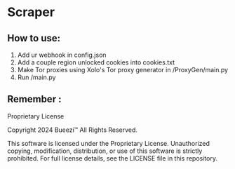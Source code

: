 # Scraper
## How to use:
1. Add ur webhook in config.json
2. Add a couple region unlocked cookies into cookies.txt
3. Make Tor proxies using Xolo's Tor proxy generator in /ProxyGen/main.py
4. Run /main.py

## Remember :
Proprietary License

Copyright 2024 Bueezi™
All Rights Reserved.

This software is licensed under the Proprietary License. Unauthorized copying, modification, distribution, or use
of this software is strictly prohibited. For full license details, see the LICENSE file in this repository.


